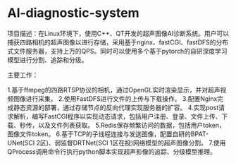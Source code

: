 # AI-diagnostic-system
项目描述：在Linux环境下，使用C++、QT开发的超声图像AI诊断系统。用户可以捕获四路相机的超声图像以进行存储，采用基于nginx、fastCGI、fastDFS的分布式文件服务器，支持上万的QPS。同时可以使用多个基于pytorch的自研深度学习模型进行分割、追踪和分级。

主要工作：

1.基于ffmpeg的四路RTSP协议的相机，通过OpenGL实时渲染显示，并对超声视频图像进行采集。
2.使用FastDFS进行文件的上传与下载操作。
3.配置Nginx完成静态资源的部署，通过存储节点的反向代理实现服务器的扩容。
4.实现post请求解析，编写FastCGI程序以实现动态请求，包括用户注册、登录、文件上传、下载、秒传，以及文件列表获取。
5.Redis保存频繁访问的数据，包括用户token，图像文件token。
6.基于TCP的子线程连接与发送图像，配置自研的BPAT-UNet(SCI 2区)、弱监督DRTNet(SCI 1区在投)网络模型的超声图像分割。
7.使用QProcess调用命令行执行python脚本实现超声影像的追踪、分级模型推理。

